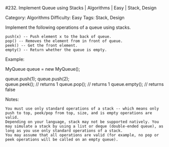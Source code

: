 #232. Implement Queue using Stacks | Algorithms | Easy | Stack, Design

Category: Algorithms
Difficulty: Easy
Tags: Stack, Design

Implement the following operations of a queue using stacks.


	push(x) -- Push element x to the back of queue.
	pop() -- Removes the element from in front of queue.
	peek() -- Get the front element.
	empty() -- Return whether the queue is empty.


Example:


MyQueue queue = new MyQueue();

queue.push(1);
queue.push(2);  
queue.peek();  // returns 1
queue.pop();   // returns 1
queue.empty(); // returns false

Notes:


	You must use only standard operations of a stack -- which means only push to top, peek/pop from top, size, and is empty operations are valid.
	Depending on your language, stack may not be supported natively. You may simulate a stack by using a list or deque (double-ended queue), as long as you use only standard operations of a stack.
	You may assume that all operations are valid (for example, no pop or peek operations will be called on an empty queue).


